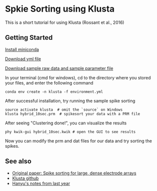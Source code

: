 # Spkie Sorting using Klusta 

This is a short tutorial for using Klusta (Rossant et al., 2016) 

## Getting Started

[Install miniconda](https://docs.conda.io/en/latest/miniconda.html)

[Download yml file](https://raw.githubusercontent.com/kwikteam/klusta/master/installer/environment.yml)

[Download sample raw data and sample parameter file](https://klusta.readthedocs.io/en/latest/#installation)

In your terminal (cmd for windows), cd to the directory where you stored your files, and enter the following command
```
conda env create -n klusta -f environment.yml
```

After successful installation, try running the sample spike sorting 
```
source activate klusta  # omit the `source` on Windows
klusta hybrid_10sec.prm  # spikesort your data with a PRM file
```

After seeing "Clustering done!", you can visualize the results
```
phy kwik-gui hybrid_10sec.kwik # open the GUI to see results
```

Now you can modify the prm and dat files for our data and try sorting the spikes.



## See also

* [Original paper: Spike sorting for large, dense electrode arrays](https://www.nature.com/articles/nn.4268)
* [Klusta github](https://github.com/kwikteam/klusta)
* [Hanyu's notes from last year](https://gist.github.com/Hanyu-Li/37012b812c967c6381397b98c667faaf)
